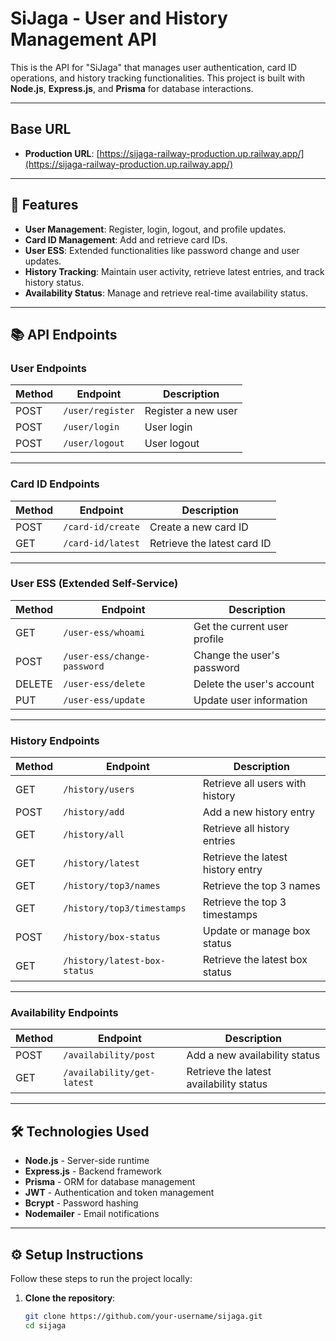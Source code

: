 # SiJaga - User and History Management API

This is the API for "SiJaga" that manages user authentication, card ID operations, and history tracking functionalities. This project is built with **Node.js**, **Express.js**, and **Prisma** for database interactions.

---

## Base URL
- **Production URL**: [https://sijaga-railway-production.up.railway.app/](https://sijaga-railway-production.up.railway.app/)

---

## 🚀 Features

- **User Management**: Register, login, logout, and profile updates.
- **Card ID Management**: Add and retrieve card IDs.
- **User ESS**: Extended functionalities like password change and user updates.
- **History Tracking**: Maintain user activity, retrieve latest entries, and track history status.
- **Availability Status**: Manage and retrieve real-time availability status.

---

## 📚 API Endpoints

### **User Endpoints**
| Method | Endpoint              | Description                |
|--------|-----------------------|----------------------------|
| POST   | `/user/register`      | Register a new user        |
| POST   | `/user/login`         | User login                 |
| POST   | `/user/logout`        | User logout                |

---

### **Card ID Endpoints**
| Method | Endpoint              | Description                |
|--------|-----------------------|----------------------------|
| POST   | `/card-id/create`     | Create a new card ID       |
| GET    | `/card-id/latest`     | Retrieve the latest card ID|

---

### **User ESS (Extended Self-Service)**
| Method | Endpoint                 | Description                     |
|--------|--------------------------|---------------------------------|
| GET    | `/user-ess/whoami`       | Get the current user profile    |
| POST   | `/user-ess/change-password` | Change the user's password   |
| DELETE | `/user-ess/delete`       | Delete the user's account       |
| PUT    | `/user-ess/update`       | Update user information         |

---

### **History Endpoints**
| Method | Endpoint                    | Description                       |
|--------|-----------------------------|-----------------------------------|
| GET    | `/history/users`            | Retrieve all users with history   |
| POST   | `/history/add`              | Add a new history entry           |
| GET    | `/history/all`              | Retrieve all history entries      |
| GET    | `/history/latest`           | Retrieve the latest history entry |
| GET    | `/history/top3/names`       | Retrieve the top 3 names          |
| GET    | `/history/top3/timestamps`  | Retrieve the top 3 timestamps     |
| POST   | `/history/box-status`       | Update or manage box status       |
| GET    | `/history/latest-box-status`| Retrieve the latest box status    |

---

### **Availability Endpoints**
| Method | Endpoint                    | Description                             |
|--------|-----------------------------|-----------------------------------------|
| POST   | `/availability/post`        | Add a new availability status          |
| GET    | `/availability/get-latest`  | Retrieve the latest availability status|

---

## 🛠️ Technologies Used

- **Node.js** - Server-side runtime
- **Express.js** - Backend framework
- **Prisma** - ORM for database management
- **JWT** - Authentication and token management
- **Bcrypt** - Password hashing
- **Nodemailer** - Email notifications

---

## ⚙️ Setup Instructions

Follow these steps to run the project locally:

1. **Clone the repository**:
   ```bash
   git clone https://github.com/your-username/sijaga.git
   cd sijaga
